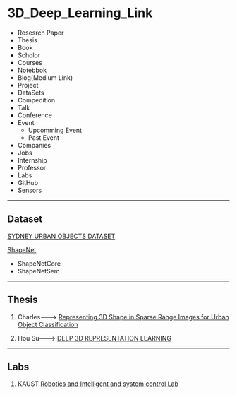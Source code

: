 # 3D_Deep_Learning_Link

- Resesrch Paper
- Thesis
- Book
- Scholor
- Courses
- Notebbok
- Blog(Medium Link)
- Project
- DataSets
- Compedition
- Talk
- Conference
- Event
  - Upcomming Event
  - Past Event
- Companies 
- Jobs
- Internship
- Professor
- Labs
- GitHub  
- Sensors
---
## Dataset

[SYDNEY URBAN OBJECTS DATASET](http://www.acfr.usyd.edu.au/papers/SydneyUrbanObjectsDataset.shtml)

[ShapeNet](https://www.shapenet.org/https://arxiv.org/pdf/1512.03012.pdf)
  - ShapeNetCore
  - ShapeNetSem

---
## Thesis
1. Charles---> [Representing 3D Shape in Sparse Range Images for Urban Object Classification](https://core.ac.uk/download/pdf/41238133.pdf)

2. Hou Su---> [DEEP 3D REPRESENTATION LEARNING](http://ai.ucsd.edu/~haosu/papers/thesis_finalversion.pdf)

---
## Labs
1. KAUST [Robotics and Intelligent and system control Lab](https://cemse.kaust.edu.sa/risc)
